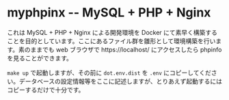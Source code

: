 # myphpinx -- MySQL + PHP + Nginx

これは MySQL + PHP + Nginx による開発環境を Docker にて素早く構築することを目的としています。ここにあるファイル群を雛形として環境構築を行います。素のままでも web ブラウザで https://localhost/ にアクセスしたら phpinfo を見ることができます。

`make up` で起動しますが、その前に `dot.env.dist` を `.env` にコピーしてください。データベースの設定情報等をここに記述しますが、とりあえず起動するにはコピーするだけで十分です。

